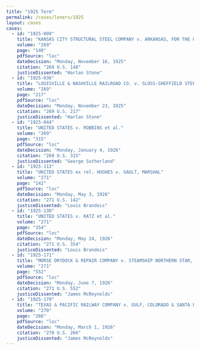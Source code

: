 ```yaml
---
title: "1925 Term"
permalink: /cases/loners/1925
layout: cases
cases:
  - id: "1925-009"
    title: "KANSAS CITY STRUCTURAL STEEL COMPANY v. ARKANSAS, FOR THE USE AND BENEFIT OF ASHLEY COUNTY"
    volume: "269"
    page: "148"
    pdfSource: "loc"
    dateDecision: "Monday, November 16, 1925"
    citation: "269 U.S. 148"
    justiceDissented: "Harlan Stone"
  - id: "1925-036"
    title: "LOUISVILLE & NASHVILLE RAILROAD CO. v. SLOSS-SHEFFIELD STEEL & IRON COMPANY"
    volume: "269"
    page: "217"
    pdfSource: "loc"
    dateDecision: "Monday, November 23, 1925"
    citation: "269 U.S. 217"
    justiceDissented: "Harlan Stone"
  - id: "1925-044"
    title: "UNITED STATES v. ROBBINS et al."
    volume: "269"
    page: "315"
    pdfSource: "loc"
    dateDecision: "Monday, January 4, 1926"
    citation: "269 U.S. 315"
    justiceDissented: "George Sutherland"
  - id: "1925-113"
    title: "UNITED STATES ex rel. HUGHES v. GAULT, MARSHAL"
    volume: "271"
    page: "142"
    pdfSource: "loc"
    dateDecision: "Monday, May 3, 1926"
    citation: "271 U.S. 142"
    justiceDissented: "Louis Brandeis"
  - id: "1925-130"
    title: "UNITED STATES v. KATZ et al."
    volume: "271"
    page: "354"
    pdfSource: "loc"
    dateDecision: "Monday, May 24, 1926"
    citation: "271 U.S. 354"
    justiceDissented: "Louis Brandeis"
  - id: "1925-171"
    title: "MORSE DRYDOCK & REPAIR COMPANY v. STEAMSHIP NORTHERN STAR, ETC., et al."
    volume: "271"
    page: "552"
    pdfSource: "loc"
    dateDecision: "Monday, June 7, 1926"
    citation: "271 U.S. 552"
    justiceDissented: "James McReynolds"
  - id: "1925-179"
    title: "TEXAS & PACIFIC RAILWAY COMPANY v. GULF, COLORADO & SANTA FE RAILWAY COMPANY"
    volume: "270"
    page: "266"
    pdfSource: "loc"
    dateDecision: "Monday, March 1, 1926"
    citation: "270 U.S. 266"
    justiceDissented: "James McReynolds"
---
```

